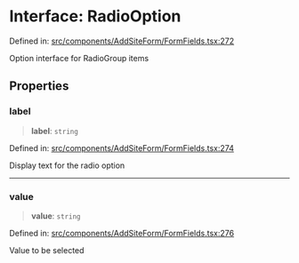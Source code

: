 # Interface: RadioOption

Defined in: [src/components/AddSiteForm/FormFields.tsx:272](https://github.com/Nick2bad4u/Uptime-Watcher/blob/2a45eeb1723f8f7089001af2c92aa07d82dfe7e4/src/components/AddSiteForm/FormFields.tsx#L272)

Option interface for RadioGroup items

## Properties

### label

> **label**: `string`

Defined in: [src/components/AddSiteForm/FormFields.tsx:274](https://github.com/Nick2bad4u/Uptime-Watcher/blob/2a45eeb1723f8f7089001af2c92aa07d82dfe7e4/src/components/AddSiteForm/FormFields.tsx#L274)

Display text for the radio option

***

### value

> **value**: `string`

Defined in: [src/components/AddSiteForm/FormFields.tsx:276](https://github.com/Nick2bad4u/Uptime-Watcher/blob/2a45eeb1723f8f7089001af2c92aa07d82dfe7e4/src/components/AddSiteForm/FormFields.tsx#L276)

Value to be selected

